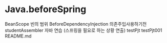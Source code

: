 # Java.beforeSpring

BeanScope 빈의 범위 
BeforeDependencyInjection 의존주입사용하기전
studentAssembler 자바 연습 (스프링을 필요로 하는 상황 연출)
testPjt
testPjt001
README.md